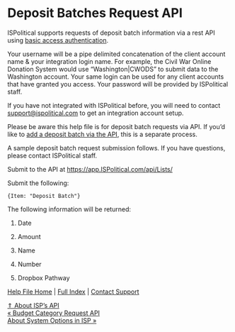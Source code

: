  Deposit Batches Request API
==========

ISPolitical supports requests of deposit batch information via a rest API using [basic access authentication](https://ispolitical.com/how-do-i-set-up-authentication-with-isps-api/). 

Your username will be a pipe delimited concatenation of the client account name & your integration login name. For example, the Civil War Online Donation System would use “Washington|CWODS” to submit data to the Washington account. Your same login can be used for any client accounts that have granted you access. Your password will be provided by ISPolitical staff.

If you have not integrated with ISPolitical before, you will need to contact [support@ispolitical.com](mailto:support@ispolitical.com) to get an integration account setup.

Please be aware this help file is for deposit batch requests via API. If you’d like to [add a deposit batch via the API](https://ispolitical.com/How-Do-I-Add-Deposit-Batches-via-Isp-s-API), this is a separate process.

A sample deposit batch request submission follows. If you have questions, please contact ISPolitical staff.

Submit to the API at https://app.ISPolitical.com/api/Lists/

Submit the following:

```
{Item: "Deposit Batch"}
```

The following information will be returned:

1) Date

2) Amount

3) Name

4) Number

5) Dropbox Pathway

[Help File Home](/help/) | [Full Index](/Help-File-Directory/) | [Contact Support](mailto:support@ISPolitical.com)

[⇑ About ISP’s API](/About-ISP-s-API)  
[« Budget Category Request API](/Budget-Category-Request-API)  
[About System Options in ISP »](/About-System-Options-in-ISP)